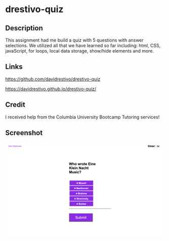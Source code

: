 # drestivo-quiz

## Description
This assignment had me build a quiz with 5 questions with answer selections. We utilized all that we have learned so far including: html, CSS, javaScript, for loops, local data storage, show/hide elements and more.

## Links
https://github.com/davidrestivo/drestivo-quiz

https://davidrestivo.github.io/drestivo-quiz/


## Credit
I received help from the Columbia University Bootcamp Tutoring services!


## Screenshot

![Screenshot for my homework](./Assets/images/David%20Restivo%20Quiz%20Screen%20Shot.png)


